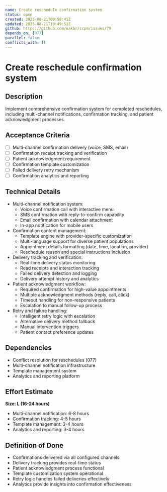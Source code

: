 ```yaml
---
name: Create reschedule confirmation system
status: open
created: 2025-08-21T09:58:41Z
updated: 2025-08-21T10:49:53Z
github: https://github.com/uakbr/ccpm/issues/79
depends_on: [077]
parallel: false
conflicts_with: []
---
```


# Create reschedule confirmation system

## Description
Implement comprehensive confirmation system for completed reschedules, including multi-channel notifications, confirmation tracking, and patient acknowledgment processes.

## Acceptance Criteria
- [ ] Multi-channel confirmation delivery (voice, SMS, email)
- [ ] Confirmation receipt tracking and verification
- [ ] Patient acknowledgment requirement
- [ ] Confirmation template customization
- [ ] Failed delivery retry mechanism
- [ ] Confirmation analytics and reporting

## Technical Details
- Multi-channel notification system:
  - Voice confirmation call with interactive menu
  - SMS confirmation with reply-to-confirm capability
  - Email confirmation with calendar attachment
  - In-app notification for mobile users
- Confirmation content management:
  - Template engine with provider-specific customization
  - Multi-language support for diverse patient populations
  - Appointment details formatting (date, time, location, provider)
  - Reschedule reason and special instructions inclusion
- Delivery tracking and verification:
  - Real-time delivery status monitoring
  - Read receipts and interaction tracking
  - Failed delivery detection and logging
  - Delivery attempt history and analytics
- Patient acknowledgment workflow:
  - Required confirmation for high-value appointments
  - Multiple acknowledgment methods (reply, call, click)
  - Timeout handling for non-responsive patients
  - Escalation to manual follow-up process
- Retry and failure handling:
  - Intelligent retry logic with escalation
  - Alternative delivery method fallback
  - Manual intervention triggers
  - Patient contact preference updates

## Dependencies
- Conflict resolution for reschedules (077)
- Multi-channel notification infrastructure
- Template management system
- Analytics and reporting platform

## Effort Estimate
**Size: L (16-24 hours)**
- Multi-channel notification: 6-8 hours
- Confirmation tracking: 4-5 hours
- Template management: 3-4 hours
- Analytics and reporting: 3-4 hours

## Definition of Done
- Confirmations delivered via all configured channels
- Delivery tracking provides real-time status
- Patient acknowledgment process functional
- Template customization system operational
- Retry logic handles failed deliveries effectively
- Analytics provide insights into confirmation effectiveness
